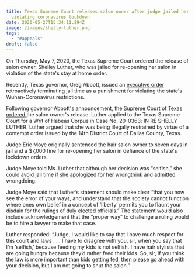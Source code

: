 ```yaml
---
title: Texas Supreme Court releases salon owner after judge jailed her for
  violating coronavirus lockdown
date: 2020-05-27T15:34:11.294Z
image: /images/shelly-luther.png
tags:
  - "#appeals"
draft: false
---
```

<p>On Thursday, May 7, 2020, the Texas Supreme Court ordered the release of salon owner, Shelley Luther, who was jailed for re-opening her salon in violation of the state's stay at home order.</p>

<!-- excerpt -->

<p>Recently, Texas governor, Greg Abbott, issued an <a rel="noreferrer noopener" href="https://www.msn.com/en-us/news/us/abbott-no-jail-time-for-texas-business-owners-who-violated-coronavirus-related-orders/ar-BB13Kle8" target="_blank">executive order</a> retroactively terminating jail time as a punishment for violating the state's Wuhan-Coronavirus restrictions.</p>

<p>Following governor Abbott's announcement, <a rel="noreferrer noopener" href="https://www.txcourts.gov/supreme/orders-opinions/2020/may/may-7-2020/" target="_blank">the Supreme Court of Texas ordered </a>the salon owner's release.  Luther applied to the Texas Supreme Court for a Writ of Habeas Corpus in Case No. 20-0363; IN RE SHELLY LUTHER.  Luther argued that she was being illegally restrained by virtue of a contempt order issued by the 14th District Court of Dallas County, Texas.</p>

<p>Judge Eric Moye originally sentenced the hair salon owner to seven days in jail and a $7,000 fine for re-opening her salon in defiance of the state's lockdown orders.</p>

<p>Judge Moye told Ms. Luther that although her decision was “selfish,” she could <a href="https://www.nationalreview.com/news/texas-judge-sentences-salon-owner-to-jail-time-after-she-refuses-to-apologize-for-selfish-decision-to-open/" target="_blank" rel="noreferrer noopener">avoid jail time if she apologized</a> for her wrongthink and admitted wrongdoing.</p>

<p>Judge Moye said that Luther’s statement should make clear “that you now see the error of your ways, and understand that the society cannot function where ones own belief in a concept of ‘liberty’ permits you to flaunt your disdain for the rulings of duly elected officials.” The statement would also include acknowledgement that the “proper way” to challenge a ruling would be to hire a lawyer to make that case.</p>

<p>Luther responded: “Judge, I would like to say that I have much respect for this court and laws . . . I have to disagree with you, sir, when you say that I’m ‘selfish,’ because feeding my kids is not selfish. I have hair stylists that are going hungry because they’d rather feed their kids. So, sir, if you think the law is more important than kids getting fed, then please go ahead with your decision, but I am not going to shut the salon.”</p>